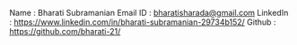 Name : Bharati Subramanian
Email ID : bharatisharada@gmail.com
LinkedIn : https://www.linkedin.com/in/bharati-subramanian-29734b152/
Github : https://github.com/bharati-21/
